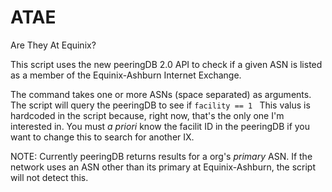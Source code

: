 # ATAE

Are They At Equinix?

This script uses the new peeringDB 2.0 API to check if a given ASN is listed as a member of the Equinix-Ashburn Internet Exchange.

The command takes one or more ASNs (space separated) as arguments.  The script will query the peeringDB to see if ```facility == 1 ```  This valus is hardcoded in the script because, right now, that's the only one I'm interested in.  You must *a priori* know the facilit ID in the peeringDB if you want to change this to search for another IX.

NOTE: Currently peeringDB returns results for a org's *primary* ASN.  If the network uses an ASN other than its primary at Equinix-Ashburn, the script will not detect this.
